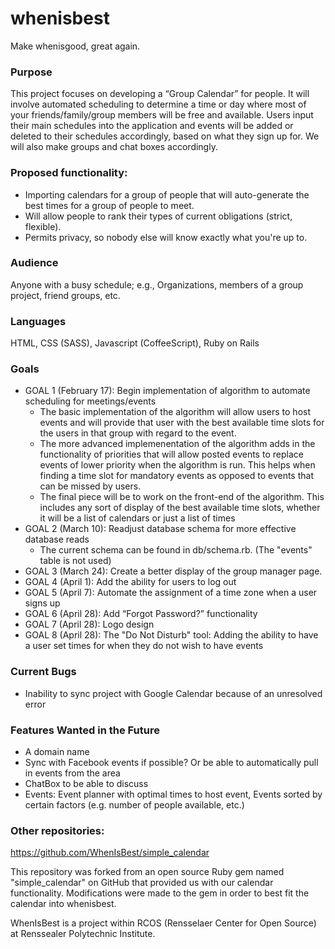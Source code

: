 # whenisbest

Make whenisgood, great again.

### Purpose
This project focuses on developing a “Group Calendar” for people. It will involve automated scheduling to determine a time or day where most of your friends/family/group members will be free and available. Users input their main schedules into the application and events will be added or deleted to their schedules accordingly, based on what they sign up for. We will also make groups and chat boxes accordingly. 

### Proposed functionality:
- Importing calendars for a group of people that will auto-generate the best times for a group of people to meet.
- Will allow people to rank their types of current obligations (strict, flexible).
- Permits privacy, so nobody else will know exactly what you're up to.

### Audience
Anyone with a busy schedule; e.g., Organizations, members of a group project, friend groups, etc. 

### Languages
HTML, CSS (SASS), Javascript (CoffeeScript), Ruby on Rails 

### Goals
- GOAL 1 (February 17): Begin implementation of algorithm to automate scheduling for meetings/events
    - The basic implementation of the algorithm will allow users to host events and will provide that user with the best available time slots for the users in that group with regard to the event.
    - The more advanced implemenentation of the algorithm adds in the functionality of priorities that will allow posted events to replace events of lower priority when the algorithm is run. This helps when finding a time slot for mandatory events as opposed to events that can be missed by users.
    - The final piece will be to work on the front-end of the algorithm. This includes any sort of display of the best available time slots, whether it will be a list of calendars or just a list of times
- GOAL 2 (March 10): Readjust database schema for more effective database reads 
    - The current schema can be found in db/schema.rb. (The "events" table is not used)
- GOAL 3 (March 24): Create a better display of the group manager page.
- GOAL 4 (April 1): Add the ability for users to log out
- GOAL 5 (April 7): Automate the assignment of a time zone when a user signs up
- GOAL 6 (April 28): Add “Forgot Password?” functionality
- GOAL 7 (April 28): Logo design
- GOAL 8 (April 28): The "Do Not Disturb" tool: Adding the ability to have a user set times for when they do not wish to have events

### Current Bugs
- Inability to sync project with Google Calendar because of an unresolved error

### Features Wanted in the Future
- A domain name
- Sync with Facebook events if possible? Or be able to automatically pull in events from the area
- ChatBox to be able to discuss
- Events: Event planner with optimal times to host event, Events sorted by certain factors (e.g. number of people available, etc.)

### Other repositories:

https://github.com/WhenIsBest/simple_calendar

This repository was forked from an open source Ruby gem named "simple_calendar" on GitHub that provided us with our calendar functionality. Modifications were made to the gem in order to best fit the calendar into whenisbest.


WhenIsBest is a project within RCOS (Rensselaer Center for Open Source) at Renssealer Polytechnic Institute.

